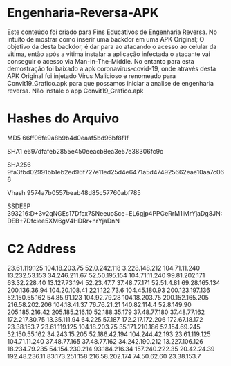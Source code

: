 # Engenharia-Reversa-APK
Este conteúdo foi criado para Fins Educativos de Engenharia Reversa. 
No intuito de mostrar como inserir uma backdor em uma APK Original;
O objetivo da desta backdor, é dar para ao atacando o acesso ao celular da vitima, então após a vitima instalar 
a aplicação infectada o atacante vai conseguir o acesso via Man-In-The-Middle.
No entanto para esta demostração foi baixado a apk coronavirus-covid-19, onde através desta APK Original 
foi injetado Virus Malicioso e renomeado para Convit19_Grafico.apk para que possamos iniciar a 
analise de engenharia reversa.
Não instale o app Convit19_Grafico.apk

# Hashes do Arquivo
MD5 66ff06fe9a8b9b4d0eaaf5bd96bf8f1f

SHA1 e697dfafeb2855e450eeacb8ea3e57e38306fc9c

SHA256 9fa3fbd02991bb1eb2ed96f727e11ed25d4e6471a5d474925662eae10aa7c066

Vhash 9574a7b0557beab48d85c57760abf785

SSDEEP 393216:D+3v2qNGEs17Dfcx7SNeeuoSce+EL6gjp4PPGeRrM1iMrYjaDg8JN:DEB+7Dfciee5XM6gV4HDRr+nrYjaDnN

# C2 Address
23.61.119.125 
104.18.203.75 
52.0.242.118 
3.228.148.212 
104.71.11.240 
13.232.53.153 
34.246.211.67 
52.50.195.154 
104.71.11.240 
99.81.202.171 
63.32.228.40 
13.127.73.194 
52.23.47.7 
37.48.77.171 
52.51.4.81
69.28.165.134
200.136.36.94
104.20.108.41
221.122.73.6
104.45.180.93
200.123.197.136
52.150.55.162
54.85.91.123
104.92.79.28
104.18.203.75
200.152.165.205
216.58.202.206
104.18.41.37
76.76.21.21
140.82.114.4
52.8.149.90
205.185.216.42
205.185.216.10
52.188.35.179
37.48.77.180
37.48.77.162
172.217.30.75
13.35.111.94
64.225.57.187
172.217.172.206
172.67.18.172
23.38.153.7
23.61.119.125
104.18.203.75
35.171.210.186
52.154.69.245
52.150.55.162
34.243.15.205
52.186.42.194
104.244.42.193
23.61.119.125
104.71.11.240
37.48.77.165
37.48.77.162
34.242.190.212
13.227.106.126
18.234.79.235
54.154.230.214
93.184.216.34
157.240.222.35
20.42.24.39
192.48.236.11
83.173.251.158
216.58.202.174
74.50.62.60
23.38.153.7

